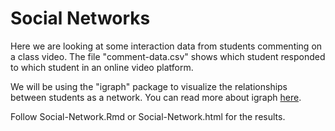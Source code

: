 # Social Networks

Here we are looking at some interaction data from students commenting on a class video. The file "comment-data.csv" shows which student responded to which student in an online video platform.

We will be using the "igraph" package to visualize the relationships between students as a network. You can read more about igraph [here](http://igraph.org/r/).

Follow Social-Network.Rmd or Social-Network.html for the results.